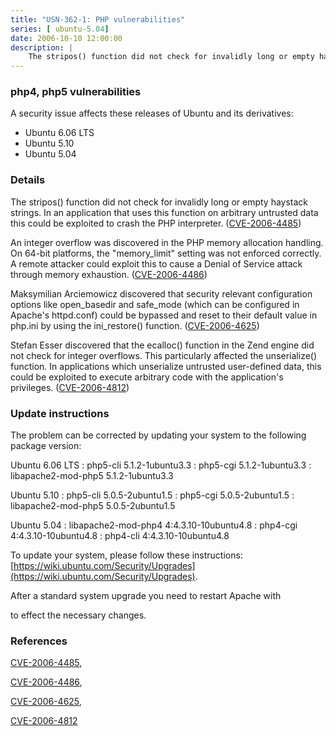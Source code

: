 ```yaml
---
title: "USN-362-1: PHP vulnerabilities"
series: [ ubuntu-5.04]
date: 2006-10-10 12:00:00
description: |
    The stripos() function did not check for invalidly long or empty haystack strings. In an application that uses this function on arbitrary untrusted data this could be exploited to crash the PHP interpreter. ([CVE-2006-4485](http://people.ubuntu.com/~ubuntu-security/cve/CVE-2006-4485))
--- 
```

 
 


### php4, php5 vulnerabilities

A security issue affects these releases of Ubuntu and its derivatives:

* Ubuntu 6.06 LTS
* Ubuntu 5.10
* Ubuntu 5.04

### Details

The stripos() function did not check for invalidly long or empty haystack strings. In an application that uses this function on arbitrary untrusted data this could be exploited to crash the PHP interpreter. ([CVE-2006-4485](http://people.ubuntu.com/~ubuntu-security/cve/CVE-2006-4485))

An integer overflow was discovered in the PHP memory allocation handling. On 64-bit platforms, the &quot;memory_limit&quot; setting was not enforced correctly. A remote attacker could exploit this to cause a Denial of Service attack through memory exhaustion. ([CVE-2006-4486](http://people.ubuntu.com/~ubuntu-security/cve/CVE-2006-4486))

Maksymilian Arciemowicz discovered that security relevant configuration options like open_basedir and safe_mode (which can be configured in Apache&#39;s httpd.conf) could be bypassed and reset to their default value in php.ini by using the ini_restore() function. ([CVE-2006-4625](http://people.ubuntu.com/~ubuntu-security/cve/CVE-2006-4625))

Stefan Esser discovered that the ecalloc() function in the Zend engine did not check for integer overflows. This particularly affected the unserialize() function. In applications which unserialize untrusted user-defined data, this could be exploited to execute arbitrary code with the application&#39;s privileges. ([CVE-2006-4812](http://people.ubuntu.com/~ubuntu-security/cve/CVE-2006-4812))

### Update instructions

The problem can be corrected by updating your system to the following package version:

Ubuntu 6.06 LTS
 : php5-cli <span>5.1.2-1ubuntu3.3</span>
 : php5-cgi <span>5.1.2-1ubuntu3.3</span>
 : libapache2-mod-php5 <span>5.1.2-1ubuntu3.3</span>

Ubuntu 5.10
 : php5-cli <span>5.0.5-2ubuntu1.5</span>
 : php5-cgi <span>5.0.5-2ubuntu1.5</span>
 : libapache2-mod-php5 <span>5.0.5-2ubuntu1.5</span>

Ubuntu 5.04
 : libapache2-mod-php4 <span>4:4.3.10-10ubuntu4.8</span>
 : php4-cgi <span>4:4.3.10-10ubuntu4.8</span>
 : php4-cli <span>4:4.3.10-10ubuntu4.8</span>

To update your system, please follow these instructions: [https://wiki.ubuntu.com/Security/Upgrades](https://wiki.ubuntu.com/Security/Upgrades).

After a standard system upgrade you need to restart Apache with

to effect the necessary changes.

### References

 
 [CVE-2006-4485](http://people.ubuntu.com/~ubuntu-security/cve/CVE-2006-4485), 

 [CVE-2006-4486](http://people.ubuntu.com/~ubuntu-security/cve/CVE-2006-4486), 

 [CVE-2006-4625](http://people.ubuntu.com/~ubuntu-security/cve/CVE-2006-4625), 

 [CVE-2006-4812](http://people.ubuntu.com/~ubuntu-security/cve/CVE-2006-4812)
 

